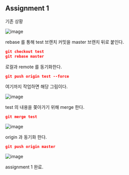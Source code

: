 ## Assignment 1

기존 상황

![image](https://user-images.githubusercontent.com/68385605/136369992-2b5a50a1-c7e9-4feb-aee9-a63b34bd6bec.png)

rebase 를 통해 test 브랜치 커밋을 master 브랜치 뒤로 붙인다.
```json
git checkout test
git rebase master
``` 
로컬과 remote 를 동기화한다. 
```json
git push origin test --force
```
여기까지 작업하면 해당 그림이다.


![image](https://user-images.githubusercontent.com/68385605/136370039-33f930a7-57f2-49de-a03a-b6439361baed.png)

test 의 내용을 쫒아가기 위해 merge 한다.

```json
git merge test
```

![image](https://user-images.githubusercontent.com/68385605/136370241-b012fec9-4065-48a3-9a1e-708ecc684155.png)

origin 과 동기화 한다. 

```json
git push origin master
```
![image](https://user-images.githubusercontent.com/68385605/136370406-27bc9e1e-0665-4382-b31b-68cce1412fed.png)

assignment 1 완료.
